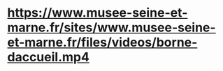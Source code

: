 # https://www.musee-seine-et-marne.fr/sites/www.musee-seine-et-marne.fr/files/videos/borne-daccueil.mp4


